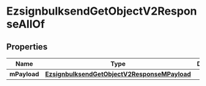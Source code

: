 

# EzsignbulksendGetObjectV2ResponseAllOf

## Properties

Name | Type | Description | Notes
------------ | ------------- | ------------- | -------------
**mPayload** | [**EzsignbulksendGetObjectV2ResponseMPayload**](EzsignbulksendGetObjectV2ResponseMPayload.md) |  | 




